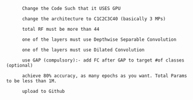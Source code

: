           
          Change the Code Such that it USES GPU
          
          change the architecture to C1C2C3C40 (basically 3 MPs)
          
          total RF must be more than 44
          
          one of the layers must use Depthwise Separable Convolution
          
          one of the layers must use Dilated Convolution
          
          use GAP (compulsory):- add FC after GAP to target #of classes (optional)
          
          achieve 80% accuracy, as many epochs as you want. Total Params to be less than 1M. 
          
          upload to Github
